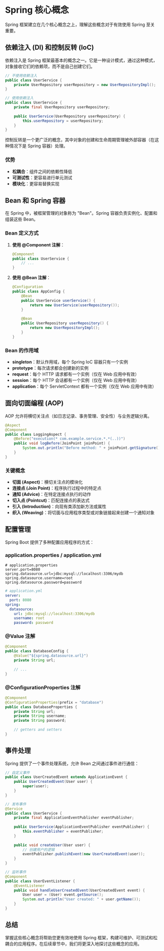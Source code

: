 # Spring 核心概念

Spring 框架建立在几个核心概念之上，理解这些概念对于有效使用 Spring 至关重要。

## 依赖注入 (DI) 和控制反转 (IoC)

依赖注入是 Spring 框架最基本的概念之一。它是一种设计模式，通过这种模式，对象接收它们的依赖项，而不是自己创建它们。

```java
// 不使用依赖注入
public class UserService {
    private UserRepository userRepository = new UserRepositoryImpl();
}

// 使用依赖注入
public class UserService {
    private final UserRepository userRepository;
    
    public UserService(UserRepository userRepository) {
        this.userRepository = userRepository;
    }
}
```

控制反转是一个更广泛的概念，其中对象的创建和生命周期管理被外部容器（在这种情况下是 Spring 容器）处理。

### 优势

- **松耦合**：组件之间的依赖性降低
- **可测试性**：更容易进行单元测试
- **模块化**：更容易替换实现

## Bean 和 Spring 容器

在 Spring 中，被框架管理的对象称为 "Bean"。Spring 容器负责实例化、配置和组装这些 Bean。

### Bean 定义方式

1. **使用 @Component 注解**：
   ```java
   @Component
   public class UserService {
       // ...
   }
   ```

2. **使用 @Bean 注解**：
   ```java
   @Configuration
   public class AppConfig {
       @Bean
       public UserService userService() {
           return new UserService(userRepository());
       }
       
       @Bean
       public UserRepository userRepository() {
           return new UserRepositoryImpl();
       }
   }
   ```

### Bean 的作用域

- **singleton**：默认作用域，每个 Spring IoC 容器只有一个实例
- **prototype**：每次请求都会创建新的实例
- **request**：每个 HTTP 请求都有一个实例（仅在 Web 应用中有效）
- **session**：每个 HTTP 会话都有一个实例（仅在 Web 应用中有效）
- **application**：每个 ServletContext 都有一个实例（仅在 Web 应用中有效）

## 面向切面编程 (AOP)

AOP 允许将横切关注点（如日志记录、事务管理、安全性）与业务逻辑分离。

```java
@Aspect
@Component
public class LoggingAspect {
    @Before("execution(* com.example.service.*.*(..))")
    public void logBefore(JoinPoint joinPoint) {
        System.out.println("Before method: " + joinPoint.getSignature().getName());
    }
}
```

### 关键概念

- **切面 (Aspect)**：横切关注点的模块化
- **连接点 (Join Point)**：程序执行过程中的特定点
- **通知 (Advice)**：在特定连接点执行的动作
- **切入点 (Pointcut)**：匹配连接点的表达式
- **引入 (Introduction)**：向现有类添加新方法或属性
- **织入 (Weaving)**：将切面与应用程序类型或对象链接起来创建一个通知对象

## 配置管理

Spring Boot 提供了多种配置应用程序的方式：

### application.properties / application.yml

```properties
# application.properties
server.port=8080
spring.datasource.url=jdbc:mysql://localhost:3306/mydb
spring.datasource.username=root
spring.datasource.password=password
```

```yaml
# application.yml
server:
  port: 8080
spring:
  datasource:
    url: jdbc:mysql://localhost:3306/mydb
    username: root
    password: password
```

### @Value 注解

```java
@Component
public class DatabaseConfig {
    @Value("${spring.datasource.url}")
    private String url;
    
    // ...
}
```

### @ConfigurationProperties 注解

```java
@Component
@ConfigurationProperties(prefix = "database")
public class DatabaseProperties {
    private String url;
    private String username;
    private String password;
    
    // getters and setters
}
```

## 事件处理

Spring 提供了一个事件处理系统，允许 Bean 之间通过事件进行通信：

```java
// 自定义事件
public class UserCreatedEvent extends ApplicationEvent {
    public UserCreatedEvent(User user) {
        super(user);
    }
}

// 发布事件
@Service
public class UserService {
    private final ApplicationEventPublisher eventPublisher;
    
    public UserService(ApplicationEventPublisher eventPublisher) {
        this.eventPublisher = eventPublisher;
    }
    
    public void createUser(User user) {
        // 创建用户的逻辑
        eventPublisher.publishEvent(new UserCreatedEvent(user));
    }
}

// 监听事件
@Component
public class UserEventListener {
    @EventListener
    public void handleUserCreatedEvent(UserCreatedEvent event) {
        User user = (User) event.getSource();
        System.out.println("User created: " + user.getName());
    }
}
```

## 总结

掌握这些核心概念将帮助您更有效地使用 Spring 框架，构建可维护、可测试和松耦合的应用程序。在后续章节中，我们将更深入地探讨这些概念的应用。 
